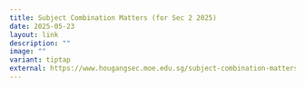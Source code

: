 ```yaml
---
title: Subject Combination Matters (for Sec 2 2025)
date: 2025-05-23
layout: link
description: ""
image: ""
variant: tiptap
external: https://www.hougangsec.moe.edu.sg/subject-combination-matters-for-sec-2-2025/
---
```

